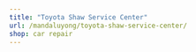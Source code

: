 ```yaml
---
title: "Toyota Shaw Service Center"
url: /mandaluyong/toyota-shaw-service-center/
shop: car repair
---
```

